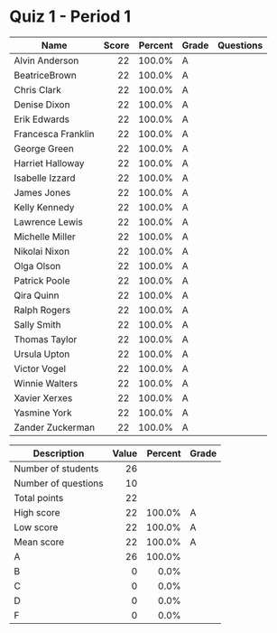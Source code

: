 # Quiz 1 - Period 1

| Name               | Score | Percent | Grade | Questions |
|--------------------|------:|--------:|-------|-----------|
| Alvin Anderson     |    22 |  100.0% | A     |           |
| BeatriceBrown      |    22 |  100.0% | A     |           |
| Chris Clark        |    22 |  100.0% | A     |           |
| Denise Dixon       |    22 |  100.0% | A     |           |
| Erik Edwards       |    22 |  100.0% | A     |           |
| Francesca Franklin |    22 |  100.0% | A     |           |
| George Green       |    22 |  100.0% | A     |           |
| Harriet Halloway   |    22 |  100.0% | A     |           |
| Isabelle Izzard    |    22 |  100.0% | A     |           |
| James Jones        |    22 |  100.0% | A     |           |
| Kelly Kennedy      |    22 |  100.0% | A     |           |
| Lawrence Lewis     |    22 |  100.0% | A     |           |
| Michelle Miller    |    22 |  100.0% | A     |           |
| Nikolai Nixon      |    22 |  100.0% | A     |           |
| Olga Olson         |    22 |  100.0% | A     |           |
| Patrick Poole      |    22 |  100.0% | A     |           |
| Qira Quinn         |    22 |  100.0% | A     |           |
| Ralph Rogers       |    22 |  100.0% | A     |           |
| Sally Smith        |    22 |  100.0% | A     |           |
| Thomas Taylor      |    22 |  100.0% | A     |           |
| Ursula Upton       |    22 |  100.0% | A     |           |
| Victor Vogel       |    22 |  100.0% | A     |           |
| Winnie Walters     |    22 |  100.0% | A     |           |
| Xavier Xerxes      |    22 |  100.0% | A     |           |
| Yasmine York       |    22 |  100.0% | A     |           |
| Zander Zuckerman   |    22 |  100.0% | A     |           |

| Description         | Value | Percent | Grade |
|---------------------|------:|--------:|-------|
| Number of students  |    26 |         |       |
| Number of questions |    10 |         |       |
| Total points        |    22 |         |       |
| High score          |    22 |  100.0% | A     |
| Low score           |    22 |  100.0% | A     |
| Mean score          |    22 |  100.0% | A     |
| A                   |    26 |  100.0% |       |
| B                   |     0 |    0.0% |       |
| C                   |     0 |    0.0% |       |
| D                   |     0 |    0.0% |       |
| F                   |     0 |    0.0% |       |

